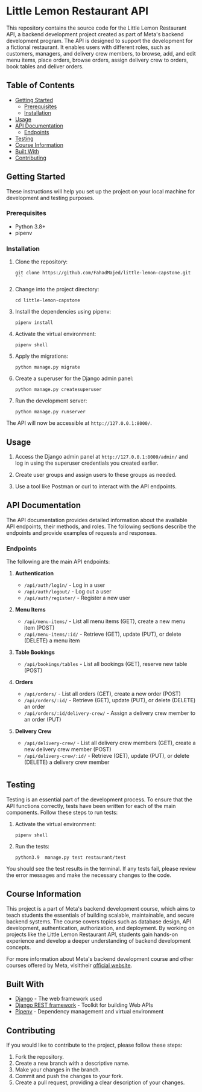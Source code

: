 # Little Lemon Restaurant API

This repository contains the source code for the Little Lemon Restaurant API, a backend development project created as part of Meta's backend development program. The API is designed to support the development for a fictional restaurant. It enables users with different roles, such as customers, managers, and delivery crew members, to browse, add, and edit menu items, place orders, browse orders, assign delivery crew to orders, book tables and deliver orders.

## Table of Contents

- [Getting Started](#getting-started)
  - [Prerequisites](#prerequisites)
  - [Installation](#installation)
- [Usage](#usage)
- [API Documentation](#api-documentation)
  - [Endpoints](#endpoints)
- [Testing](#testing)
- [Course Information](#course-information)
- [Built With](#built-with)
- [Contributing](#contributing)

## Getting Started

These instructions will help you set up the project on your local machine for development and testing purposes.

### Prerequisites

- Python 3.8+
- pipenv

### Installation

1. Clone the repository:

   ````
   git clone https://github.com/FahadMajed/little-lemon-capstone.git
   ```

   ````

2. Change into the project directory:

   ```
   cd little-lemon-capstone
   ```

3. Install the dependencies using pipenv:

   ```
   pipenv install
   ```

4. Activate the virtual environment:

   ```
   pipenv shell
   ```

5. Apply the migrations:

   ```
   python manage.py migrate
   ```

6. Create a superuser for the Django admin panel:

   ```
   python manage.py createsuperuser
   ```

7. Run the development server:

   ```
   python manage.py runserver
   ```

The API will now be accessible at `http://127.0.0.1:8000/`.

## Usage

1. Access the Django admin panel at `http://127.0.0.1:8000/admin/` and log in using the superuser credentials you created earlier.

2. Create user groups and assign users to these groups as needed.

3. Use a tool like Postman or curl to interact with the API endpoints.

## API Documentation

The API documentation provides detailed information about the available API endpoints, their methods, and roles. The following sections describe the endpoints and provide examples of requests and responses.

### Endpoints

The following are the main API endpoints:

1. **Authentication**

   - `/api/auth/login/` - Log in a user
   - `/api/auth/logout/` - Log out a user
   - `/api/auth/register/` - Register a new user

2. **Menu Items**

   - `/api/menu-items/` - List all menu items (GET), create a new menu item (POST)
   - `/api/menu-items/:id/` - Retrieve (GET), update (PUT), or delete (DELETE) a menu item

3. **Table Bookings**

   - `/api/bookings/tables` - List all bookings (GET), reserve new table (POST)

4. **Orders**

   - `/api/orders/` - List all orders (GET), create a new order (POST)
   - `/api/orders/:id/` - Retrieve (GET), update (PUT), or delete (DELETE) an order
   - `/api/orders/:id/delivery-crew/` - Assign a delivery crew member to an order (PUT)

5. **Delivery Crew**

   - `/api/delivery-crew/` - List all delivery crew members (GET), create a new delivery crew member (POST)
   - `/api/delivery-crew/:id/` - Retrieve (GET), update (PUT), or delete (DELETE) a delivery crew member

#

## Testing

Testing is an essential part of the development process. To ensure that the API functions correctly, tests have been written for each of the main components. Follow these steps to run tests:

1. Activate the virtual environment:

   ```
   pipenv shell
   ```

2. Run the tests:

   ```
   python3.9  manage.py test restaurant/test
   ```

You should see the test results in the terminal. If any tests fail, please review the error messages and make the necessary changes to the code.

## Course Information

This project is a part of Meta's backend development course, which aims to teach students the essentials of building scalable, maintainable, and secure backend systems. The course covers topics such as database design, API development, authentication, authorization, and deployment. By working on projects like the Little Lemon Restaurant API, students gain hands-on experience and develop a deeper understanding of backend development concepts.

For more information about Meta's backend development course and other courses offered by Meta, visittheir [official website](https://www.coursera.org).

## Built With

- [Django](https://www.djangoproject.com/) - The web framework used
- [Django REST framework](https://www.django-rest-framework.org/) - Toolkit for building Web APIs
- [Pipenv](https://pipenv.pypa.io/) - Dependency management and virtual environment

## Contributing

If you would like to contribute to the project, please follow these steps:

1. Fork the repository.
2. Create a new branch with a descriptive name.
3. Make your changes in the branch.
4. Commit and push the changes to your fork.
5. Create a pull request, providing a clear description of your changes.
